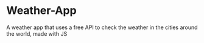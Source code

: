 # Weather-App
A weather app that uses a free API to check the weather in the cities around the world, made with JS
